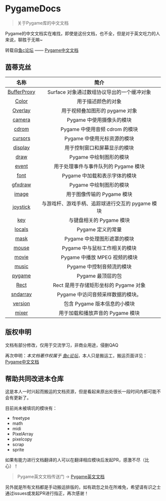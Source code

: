 [鱼c论坛]: http://bbs.fishc.com/forum.php
[Pygame中文文档]: https://fishc.com.cn/forum.php?mod=forumdisplay&fid=243&filter=typeid&typeid=605
[Pygame英文文档]: https://www.pygame.org/docs/
# PygameDocs

> 关于Pygame库的中文文档

Pygame的中文文档实在难找，即使是这份文档，也不全，但是对于英文吃力的人来说，聊胜于无嘛~

转载自[鱼c论坛] —— [Pygame中文文档]

## 茵蒂克丝

|名称|简介|
|:--:|:--:|
|[BufferProxy](./BufferProxy.md)|Surface 对象通过数组协议导出的一个缓冲对象|
|[Color](./Color.md)|用于描述颜色的对象|
|[Overlay](./Overlay.md)|用于视频叠加图形的 pygame 对象|
|[camera](./camera.md)|Pygame 中使用摄像头的模块|
|[cdrom](./cdrom.md)|Pygame 中使用音频 cdrom 的模块|
|[cursors](./cursors.md)|Pygame 中使用光标资源的模块|
|[display](./display.md)|用于控制窗口和屏幕显示的模块|
|[draw](./draw.md)|Pygame 中绘制图形的模块|
|[event](./event.md)|用于处理事件与事件队列的 Pygame 模块|
|[font](./font.md)|Pygame 中加载和表示字体的模块|
|[gfxdraw](./gfxdraw.md)|Pygame 中绘制图形的模块|
|[image](./image.md)|用于图像传输的 Pygame 模块|
|[joystick](./joystick.md)|与游戏杆、游戏手柄、追踪球进行交互的 pygame 模块|
|[key](./key.md)|与键盘相关的 Pygame 模块|
|[locals](./locals.md)|Pygame 定义的常量|
|[mask](./mask.md)|Pygame 中处理图形遮罩的模块|
|[mouse](./mouse.md)|Pygame 中与鼠标工作相关的模块|
|[movie](./movie.md)|Pygame 中播放 MPEG 视频的模块|
|[music](./music.md)|Pygame 中控制音频流的模块|
|[pygame](./pygame.md)|Pygame 最顶层的包|
|[Rect](./rect.md)|Rect 是用于存储矩形坐标的 Pygame 对象|
|[sndarray](./sndarray.md)|Pygame 中访问音频采样数据的模块。|
|[version](./version.md)|包含 Pygame 版本信息的小模块|
|[mixer](./mixer.md)|用于加载和播放声音的 Pygame 模块|

## 版权申明

文档有部分修改，仅用于交流学习，非商业用途，侵删QAQ

再次申明：*本文档著作权属于 [鱼c论坛]*，本人只是搬运工，搬运页面详见：[Pygame中文文档]

## 帮助共同改进本仓库

这是本人一时兴起而搬运的文档资源，但是看起来原出处很长一段时间内都可能不会有更新了。

目前尚未被填坑的模块有：

+ freetype
+ math
+ midi
+ PixelArray
+ pixelcopy
+ scrap
+ sprite

如果有能力进行文档翻译的人可以在翻译相应模块后发起PR，感激不尽（比心）！

> Pygame英文文档传送门 -> [Pygame英文文档]

另外就是所有文档都是手动搬运排版的，如有疏忽之处在所难免，希望请有识之士通过issues或发起PR进行指正，再次感谢！
